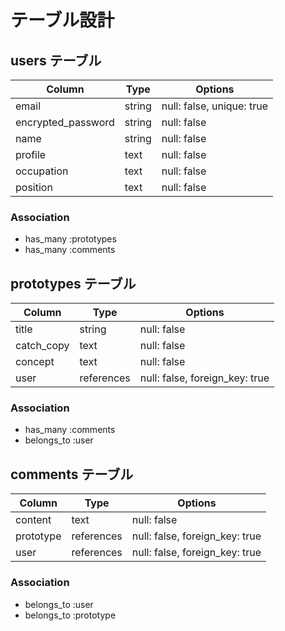 # テーブル設計

## users テーブル

| Column             | Type   | Options     |
| ------------------ | ------ | ----------- |
| email              | string | null: false, unique: true |
| encrypted_password | string | null: false |
| name               | string | null: false |
| profile            |  text  | null: false |
| occupation         |  text  | null: false |
| position           |  text  | null: false |

### Association

- has_many :prototypes
- has_many :comments

## prototypes テーブル
| Column             |  Type  |   Options   |
| ------------------ | ------ | ----------- |
| title              | string | null: false |
| catch_copy         |  text  | null: false |
| concept            |  text  | null: false |
| user               | references | null: false, foreign_key: true |

### Association
- has_many :comments
- belongs_to :user

## comments テーブル
| Column             |  Type  |   Options   |
| ------------------ | ------ | ----------- |
| content            |  text  | null: false |
| prototype          | references | null: false, foreign_key: true |
| user               | references | null: false, foreign_key: true |

### Association
- belongs_to :user
- belongs_to :prototype
